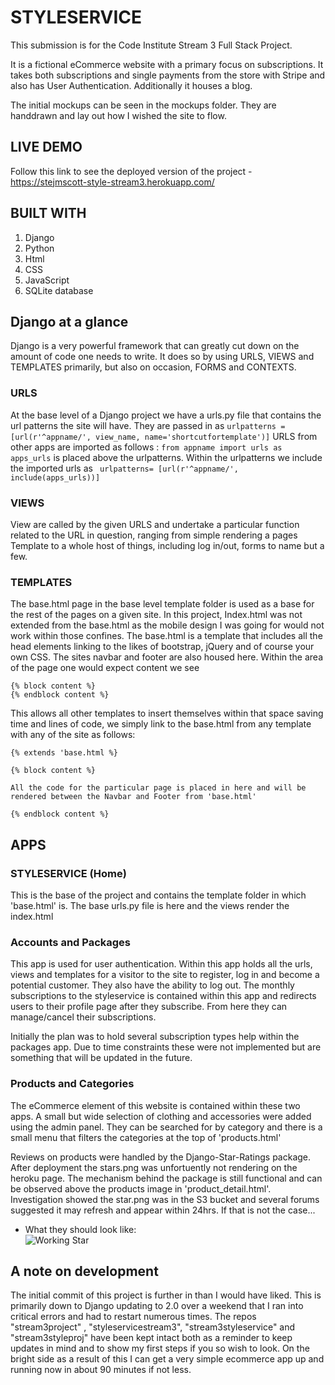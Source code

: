 # STYLESERVICE #

This submission is for the Code Institute Stream 3 Full Stack Project. 

It is a fictional eCommerce website with a primary focus on subscriptions. It takes both subscriptions and single payments from the store with Stripe and also has User Authentication.
Additionally it houses a blog.

The initial mockups can be seen in the mockups folder. They are handdrawn and lay out how I wished the site to flow.

## LIVE DEMO ##

Follow this link to see the deployed version of the project -https://stejmscott-style-stream3.herokuapp.com/


## BUILT WITH ##

1. Django
2. Python
3. Html
4. CSS
5. JavaScript
6. SQLite database



## Django at a glance ##

Django is a very powerful framework that can greatly cut down on the amount of code one needs to write. It does so by using URLS, VIEWS and TEMPLATES primarily, but also on occasion, FORMS and CONTEXTS.

### URLS ###

At the base level of a Django project we have a urls.py file that contains the url patterns the site will have. 
They are passed in as `urlpatterns = [url(r'^appname/', view_name, name='shortcutfortemplate')]`
URLS from other apps are imported  as follows : `from appname import urls as apps_urls` is placed above the urlpatterns.
Within the urlpatterns we include the imported urls as ` urlpatterns= [url(r'^appname/', include(apps_urls))]`

### VIEWS ###

View are called by the given URLS and undertake a particular function related to the URL in question, ranging from simple rendering a pages Template to a whole host of things, including log in/out, forms to name but a few. 

### TEMPLATES ###

The base.html page in the base level template folder is used as a base for the rest of the pages on a given site. In this project, Index.html was not extended from the base.html as the mobile design I was going for would not work within those confines. 
The base.html is a template that includes all the head elements linking to the likes of bootstrap, jQuery and of course your own CSS.  The sites navbar and footer are also housed here. 
Within the area of the page one would expect content we see
```
{% block content %}
{% endblock content %}
```

This allows all other templates to insert themselves within that space saving time and lines of code, we simply link to the base.html from any template with any of the site  as follows:

```
{% extends 'base.html %}

{% block content %}

All the code for the particular page is placed in here and will be rendered between the Navbar and Footer from 'base.html'

{% endblock content %}

```


## APPS ##

### STYLESERVICE (Home) ###
This is the base of the project and contains the template folder in which 'base.html' is. The base urls.py file is here and the views render the index.html

### Accounts and Packages ###

This app is used for user authentication. Within this app holds all the urls, views and templates for a visitor to the site to register, log in and become a potential customer. They also have the ability to log out. The monthly subscriptions to the styleservice is contained within this app and redirects users to their profile page after they subscribe. From here they can manage/cancel their subscriptions. 

Initially the plan was to hold several subscription types help within the packages app. Due to time constraints these were not implemented but are something that will be updated in the future.

### Products and Categories 

The eCommerce element of this website is contained within these two apps. A small but wide selection of clothing and accessories were added using the admin panel. They can be searched for by category and there is a small menu that filters the categories at the top of 'products.html'

Reviews on products were handled by the Django-Star-Ratings package. After deployment the stars.png was unfortuently not rendering on the heroku page. The mechanism behind the package is still functional and can be observed above the products image in 'product_detail.html'. Investigation showed the star.png was in the S3 bucket and several forums suggested it may refresh and appear within 24hrs. 
If that is not the case...

* What they should look like:<br/>
![Working Star](../mockups/starinaction.png)



## A note on development ##

The initial commit of this project is further in than I would have liked. This is primarily down to Django updating to 2.0 over a weekend that I ran into critical errors and had to restart numerous times. 
The repos "stream3project" , "styleservicestream3", "stream3styleservice" and "stream3styleproj" have been kept intact both as a reminder to keep updates in mind and to show my first steps if you so wish to look.  On the bright side as a result of this I can get a very simple ecommerce app up and running now in about 90 minutes if not less.
